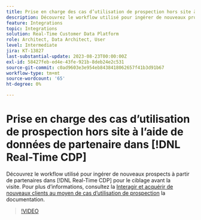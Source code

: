 ```yaml
---
title: Prise en charge des cas d’utilisation de prospection hors site à l’aide de données de partenaire dans [!DNL Real-Time CDP]
description: Découvrez le workflow utilisé pour ingérer de nouveaux prospects à partir de partenaires dans [!DNL Real-Time CDP] pour le ciblage avant la visite. 
feature: Integrations
topic: Integrations
solution: Real-Time Customer Data Platform
role: Architect, Data Architect, User
level: Intermediate
jira: KT-13827
last-substantial-update: 2023-08-23T00:00:00Z
exl-id: 58427feb-ed4e-43fe-921b-8deb24e2c531
source-git-commit: c0ad9603e3e954eb8438418062657f41b3d91b67
workflow-type: tm+mt
source-wordcount: '65'
ht-degree: 0%

---
```


# Prise en charge des cas d’utilisation de prospection hors site à l’aide de données de partenaire dans [!DNL Real-Time CDP]

Découvrez le workflow utilisé pour ingérer de nouveaux prospects à partir de partenaires dans [!DNL Real-Time CDP] pour le ciblage avant la visite. Pour plus d’informations, consultez la [Interagir et acquérir de nouveaux clients au moyen de cas d’utilisation de prospection](https://experienceleague.adobe.com/docs/experience-platform/rtcdp/use-cases/partner-data/prospecting.html) la documentation.

>[!VIDEO](https://video.tv.adobe.com/v/3423071/?learn=on)
